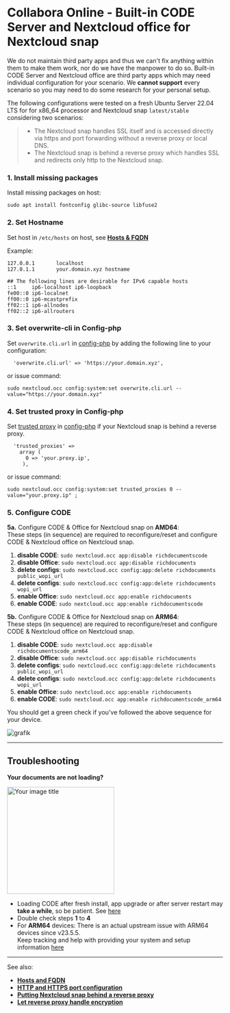 # Collabora Online - Built-in CODE Server and Nextcloud office for Nextcloud snap

We do not maintain third party apps and thus we can't fix anything within them to make them work, nor do we have the manpower to do so.
Built-in CODE Server and Nextcloud office are third party apps which may need individual configuration for your scenario. We **cannot support** every scenario so you may need to do some research for your personal setup.

The following configurations were tested on a fresh Ubuntu Server 22.04 LTS for for x86_64 processor and Nextcloud snap `latest/stable` considering two scenarios:

> - The Nextcloud snap handles SSL itself and is accessed directly via https and port forwarding without a reverse proxy or local DNS.
> - The Nextcloud snap is behind a reverse proxy which handles SSL and redirects only http to the Nextcloud snap.

### 1\. Install missing packages

Install missing packages on host:

```
sudo apt install fontconfig glibc-source libfuse2
```

### 2\. Set Hostname

Set host in `/etc/hosts` on host, see [**Hosts & FQDN**](https://github.com/nextcloud-snap/nextcloud-snap/wiki/Hosts-and-FQDN-for-Nextcloud-snap)

Example:

```
127.0.0.1       localhost
127.0.1.1       your.domain.xyz hostname

## The following lines are desirable for IPv6 capable hosts
::1     ip6-localhost ip6-loopback
fe00::0 ip6-localnet
ff00::0 ip6-mcastprefix
ff02::1 ip6-allnodes
ff02::2 ip6-allrouters
```

### 3\. Set overwrite-cli in Config-php

Set `overwrite.cli.url` in [config-php](https://github.com/nextcloud-snap/nextcloud-snap/wiki/Configure-config.php) by adding the following line to your configuration:

```
  'overwrite.cli.url' => 'https://your.domain.xyz',
```

or issue command:

```
sudo nextcloud.occ config:system:set overwrite.cli.url --value="https://your.domain.xyz"
```

### 4\. Set trusted proxy in Config-php

Set [trusted proxy](https://github.com/nextcloud-snap/nextcloud-snap/wiki/Configure-config.php#setting-trusted-proxies) in [config-php](https://github.com/nextcloud-snap/nextcloud-snap/wiki/Configure-config.php) if your Nextcloud snap is behind a reverse proxy.

```
  'trusted_proxies' => 
    array (
      0 => 'your.proxy.ip',
     ),
```

or issue command:

```
sudo nextcloud.occ config:system:set trusted_proxies 0 --value="your.proxy.ip" ;
```

### 5\. Configure CODE

**5a.** Configure CODE & Office for Nextcloud snap on **AMD64**: \
These steps (in sequence) are required to reconfigure/reset and configure CODE & Nextcloud office on Nextcloud snap.

1. **disable CODE**: `sudo nextcloud.occ app:disable richdocumentscode`
2. **disable Office**: `sudo nextcloud.occ app:disable richdocuments`
3. **delete configs**: `sudo nextcloud.occ config:app:delete richdocuments public_wopi_url`
4. **delete configs**: `sudo nextcloud.occ config:app:delete richdocuments wopi_url`
5. **enable Office**: `sudo nextcloud.occ app:enable richdocuments`
6. **enable CODE**: `sudo nextcloud.occ app:enable richdocumentscode`

**5b.** Configure CODE & Office for Nextcloud snap on **ARM64**: \
These steps (in sequence) are required to reconfigure/reset and configure CODE & Nextcloud office on Nextcloud snap.

1. **disable CODE**: `sudo nextcloud.occ app:disable richdocumentscode_arm64`
2. **disable Office**: `sudo nextcloud.occ app:disable richdocuments`
3. **delete configs**: `sudo nextcloud.occ config:app:delete richdocuments public_wopi_url`
4. **delete configs**: `sudo nextcloud.occ config:app:delete richdocuments wopi_url`
5. **enable Office**: `sudo nextcloud.occ app:enable richdocuments`
6. **enable CODE**: `sudo nextcloud.occ app:enable richdocumentscode_arm64`

You should get a green check if you've followed the above sequence for your device.

![grafik](https://github.com/nextcloud-snap/nextcloud-snap/assets/54933878/c89e641d-ec54-4081-8e2d-7841b3b86072)

---

## Troubleshooting

**Your documents are not loading?**

<img src="https://github.com/nextcloud-snap/nextcloud-snap/assets/54933878/8afc6365-07e8-4ad4-b81b-9fd4fa9de0c9" alt="Your image title" width="250"/>

- Loading CODE after fresh install, app upgrade or after server restart may **take a while**, so be patient. See [here](https://github.com/CollaboraOnline/richdocumentscode#implementation)
- Double check steps **1** to **4**
- For **ARM64** devices: There is an actual upstream issue with ARM64 devices since v23.5.5. \
  Keep tracking and help with providing your system and setup information [here](https://github.com/CollaboraOnline/richdocumentscode/issues/226)

---

See also:

* [**Hosts and FQDN**](https://github.com/nextcloud-snap/nextcloud-snap/wiki/Hosts-and-FQDN-for-Nextcloud-snap)
* [**HTTP and HTTPS port configuration**](https://github.com/nextcloud-snap/nextcloud-snap/wiki/Port-configuration#http-and-https-port-configuration)
* [**Putting Nextcloud snap behind a reverse proxy**](https://github.com/nextcloud-snap/nextcloud-snap/wiki/Putting-the-snap-behind-a-reverse-proxy)
* [**Let reverse proxy handle encryption**](https://github.com/nextcloud-snap/nextcloud-snap/wiki/NGINX-proxy-manager)